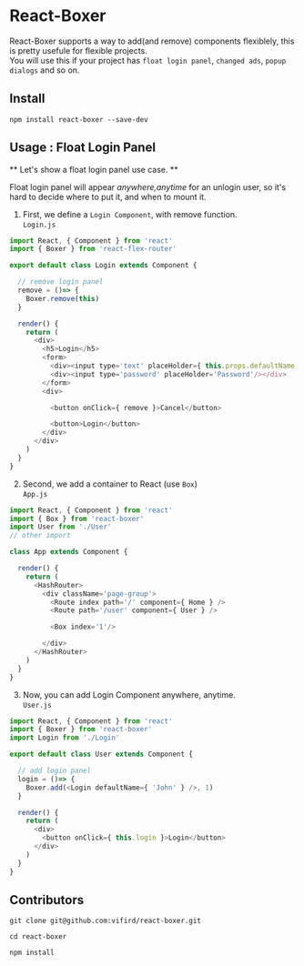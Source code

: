 # React-Boxer
  React-Boxer supports a way to add(and remove) components flexiblely, this is pretty usefule for flexible projects.  
  You will use this if your project has `float login panel`, `changed ads`, `popup dialogs` and so on.

## Install
  ```
  npm install react-boxer --save-dev
  ```

## Usage : Float Login Panel

  ** Let's show a float login panel use case. **  

  Float login panel will appear *anywhere,anytime* for an unlogin user, so it's hard to decide where to put it, and when to mount it.  

  1. First, we define a `Login Component`, with remove function.  
  `Login.js`
  ```javascript
  import React, { Component } from 'react'
  import { Boxer } from 'react-flex-router'

  export default class Login extends Component {

    // remove login panel
    remove = ()=> {
      Boxer.remove(this)
    }

    render() {
      return (
        <div>
          <h5>Login</h5>
          <form>
            <div><input type='text' placeHolder={ this.props.defaultName ||'Username'} /></div>
            <div><input type='password' placeHolder='Password'/></div>
          </form>
          <div>

            <button onClick={ remove }>Cancel</button>

            <button>Login</button>
          </div>
        </div>
      )
    }
  }
  ```

  2. Second, we add a container to React (use `Box`)  
  `App.js`
  ```javascript
  import React, { Component } from 'react'
  import { Box } from 'react-boxer'
  import User from './User'
  // other import

  class App extends Component {

    render() {
      return (
        <HashRouter>
          <div className='page-group'>
            <Route index path='/' component={ Home } />
            <Route path='/user' component={ User } />

            <Box index='1'/>

          </div>
        </HashRouter>
      )
    }
  }
  ```

  3. Now, you can add Login Component anywhere, anytime.  
  `User.js`
  ```javascript
  import React, { Component } from 'react'
  import { Boxer } from 'react-boxer'
  import Login from './Login'

  export default class User extends Component {

    // add login panel
    login = ()=> {
      Boxer.add(<Login defaultName={ 'John' } />, 1)
    }

    render() {
      return (
        <div>
          <button onClick={ this.login }>Login</button>
        </div>
      )
    }
  }
  ```

## Contributors
  ```
  git clone git@github.com:vifird/react-boxer.git

  cd react-boxer

  npm install
  ```
